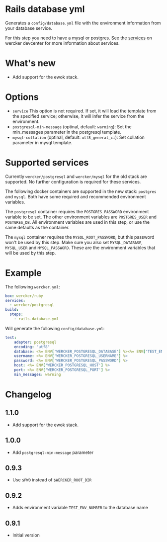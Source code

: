 # Rails database yml

Generates a `config/database.yml` file with the environment information from
your database service.

For this step you need to have a mysql or postgres. See the
[services](http://devcenter.wercker.com/learn/wercker-yml/02_sections.html#services)
on wercker devcenter for more information about services.

# What's new

- Add support for the ewok stack.

# Options

- `service` This option is not required. If set, it will load the template from
the specified service; otherwise, it will infer the service from the
environment.
- `postgresql-min-message` (optinal, default: `warning`): Set the min_messages
parameter in the postgresql template.
- `mysql-collation` (optinal, default: `utf8_general_ci`): Set collation 
parameter in mysql template.

# Supported services

Currently `wercker/postgresql` and `wercker/mysql` for the old stack are
supported. No further configuration is required for these services.

The following docker containers are supported in the new stack: `postgres` and
`mysql`. Both have some required and recommended environment variables.

The `postgresql` container requires the `POSTGRES_PASSWORD` environment variable
to be set. The other environment variables are `POSTGRES_USER` and
`POSTGRES_DB`. All environment variables are used in this step, or use the same
defaults as the container.

The `mysql` container requires the `MYSQL_ROOT_PASSWORD`, but this password
won't be used by this step. Make sure you also set `MYSQL_DATABASE`,
`MYSQL_USER` and `MYSQL_PASSWORD`. These are the environment variables that will
be used by this step.

# Example

The following `wercker.yml`:

``` yaml
box: wercker/ruby
services:
  - wercker/postgresql
build:
  steps:
    - rails-database-yml
```

Will generate the following `config/database.yml`:

``` yaml
test:
    adapter: postgresql
    encoding: "utf8"
    database: <%= ENV['WERCKER_POSTGRESQL_DATABASE'] %><%= ENV['TEST_ENV_NUMBER'] %>
    username: <%= ENV['WERCKER_POSTGRESQL_USERNAME'] %>
    password: <%= ENV['WERCKER_POSTGRESQL_PASSWORD'] %>
    host: <%= ENV['WERCKER_POSTGRESQL_HOST'] %>
    port: <%= ENV['WERCKER_POSTGRESQL_PORT'] %>
    min_messages: warning
```

# Changelog

## 1.1.0

- Add support for the ewok stack.

## 1.0.0

- Add `postgresql-min-message` parameter

## 0.9.3

- Use `$PWD` instead of `$WERCKER_ROOT_DIR`

## 0.9.2

- Adds environment variable `TEST_ENV_NUMBER` to the database name

## 0.9.1

- Initial version
